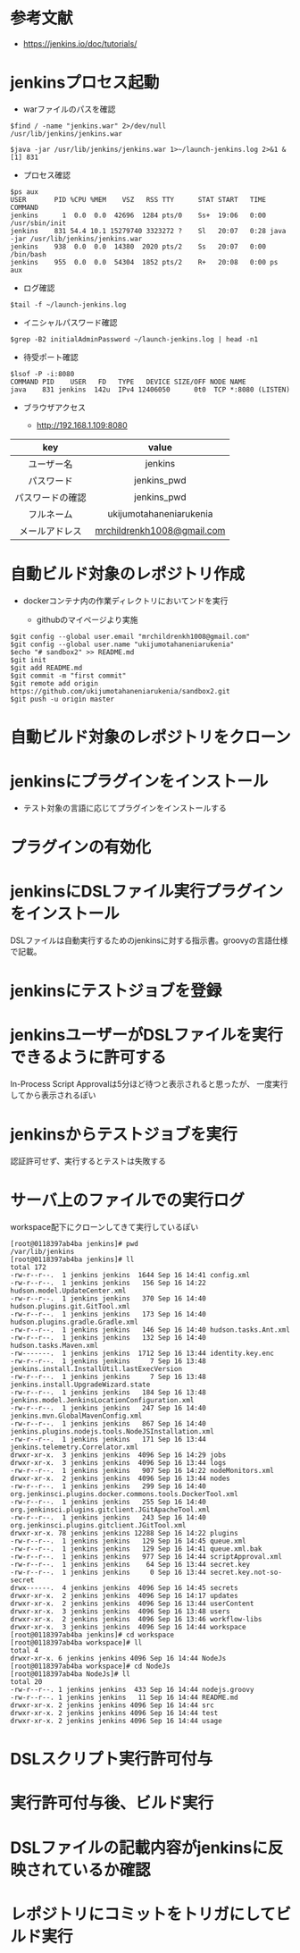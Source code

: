 # 参考文献

- https://jenkins.io/doc/tutorials/

# jenkinsプロセス起動

- warファイルのパスを確認

```
$find / -name "jenkins.war" 2>/dev/null
/usr/lib/jenkins/jenkins.war
```

```
$java -jar /usr/lib/jenkins/jenkins.war 1>~/launch-jenkins.log 2>&1 &
[1] 831
```

- プロセス確認

```
$ps aux
USER       PID %CPU %MEM    VSZ   RSS TTY      STAT START   TIME COMMAND
jenkins      1  0.0  0.0  42696  1284 pts/0    Ss+  19:06   0:00 /usr/sbin/init
jenkins    831 54.4 10.1 15279740 3323272 ?    Sl   20:07   0:28 java -jar /usr/lib/jenkins/jenkins.war
jenkins    938  0.0  0.0  14380  2020 pts/2    Ss   20:07   0:00 /bin/bash
jenkins    955  0.0  0.0  54304  1852 pts/2    R+   20:08   0:00 ps aux
```

- ログ確認

```
$tail -f ~/launch-jenkins.log
```

- イニシャルパスワード確認

```
$grep -B2 initialAdminPassword ~/launch-jenkins.log | head -n1
```

- 待受ポート確認

```
$lsof -P -i:8080
COMMAND PID    USER   FD   TYPE   DEVICE SIZE/OFF NODE NAME
java    831 jenkins  142u  IPv4 12406050      0t0  TCP *:8080 (LISTEN)
```

- ブラウザアクセス

  - http://192.168.1.109:8080

|key|value|
|:-:|:-:|
|ユーザー名|jenkins|
|パスワード|jenkins_pwd|
|パスワードの確認|jenkins_pwd|
|フルネーム|ukijumotahaneniarukenia|
|メールアドレス|mrchildrenkh1008@gmail.com|


# 自動ビルド対象のレポジトリ作成

- dockerコンテナ内の作業ディレクトリにおいてンドを実行

  - githubのマイページより実施

```
$git config --global user.email "mrchildrenkh1008@gmail.com"
$git config --global user.name "ukijumotahaneniarukenia"
$echo "# sandbox2" >> README.md
$git init
$git add README.md
$git commit -m "first commit"
$git remote add origin https://github.com/ukijumotahaneniarukenia/sandbox2.git
$git push -u origin master
```

# 自動ビルド対象のレポジトリをクローン

# jenkinsにプラグインをインストール
- テスト対象の言語に応じてプラグインをインストールする

# プラグインの有効化

# jenkinsにDSLファイル実行プラグインをインストール
DSLファイルは自動実行するためのjenkinsに対する指示書。groovyの言語仕様で記載。

# jenkinsにテストジョブを登録

# jenkinsユーザーがDSLファイルを実行できるように許可する
In-Process Script Approvalは5分ほど待つと表示されると思ったが、
一度実行してから表示されるぽい

# jenkinsからテストジョブを実行
認証許可せず、実行するとテストは失敗する

# サーバ上のファイルでの実行ログ
workspace配下にクローンしてきて実行しているぽい
```
[root@0118397ab4ba jenkins]# pwd
/var/lib/jenkins
[root@0118397ab4ba jenkins]# ll
total 172
-rw-r--r--.  1 jenkins jenkins  1644 Sep 16 14:41 config.xml
-rw-r--r--.  1 jenkins jenkins   156 Sep 16 14:22 hudson.model.UpdateCenter.xml
-rw-r--r--.  1 jenkins jenkins   370 Sep 16 14:40 hudson.plugins.git.GitTool.xml
-rw-r--r--.  1 jenkins jenkins   173 Sep 16 14:40 hudson.plugins.gradle.Gradle.xml
-rw-r--r--.  1 jenkins jenkins   146 Sep 16 14:40 hudson.tasks.Ant.xml
-rw-r--r--.  1 jenkins jenkins   132 Sep 16 14:40 hudson.tasks.Maven.xml
-rw-------.  1 jenkins jenkins  1712 Sep 16 13:44 identity.key.enc
-rw-r--r--.  1 jenkins jenkins     7 Sep 16 13:48 jenkins.install.InstallUtil.lastExecVersion
-rw-r--r--.  1 jenkins jenkins     7 Sep 16 13:48 jenkins.install.UpgradeWizard.state
-rw-r--r--.  1 jenkins jenkins   184 Sep 16 13:48 jenkins.model.JenkinsLocationConfiguration.xml
-rw-r--r--.  1 jenkins jenkins   247 Sep 16 14:40 jenkins.mvn.GlobalMavenConfig.xml
-rw-r--r--.  1 jenkins jenkins   867 Sep 16 14:40 jenkins.plugins.nodejs.tools.NodeJSInstallation.xml
-rw-r--r--.  1 jenkins jenkins   171 Sep 16 13:44 jenkins.telemetry.Correlator.xml
drwxr-xr-x.  3 jenkins jenkins  4096 Sep 16 14:29 jobs
drwxr-xr-x.  3 jenkins jenkins  4096 Sep 16 13:44 logs
-rw-r--r--.  1 jenkins jenkins   907 Sep 16 14:22 nodeMonitors.xml
drwxr-xr-x.  2 jenkins jenkins  4096 Sep 16 13:44 nodes
-rw-r--r--.  1 jenkins jenkins   299 Sep 16 14:40 org.jenkinsci.plugins.docker.commons.tools.DockerTool.xml
-rw-r--r--.  1 jenkins jenkins   255 Sep 16 14:40 org.jenkinsci.plugins.gitclient.JGitApacheTool.xml
-rw-r--r--.  1 jenkins jenkins   243 Sep 16 14:40 org.jenkinsci.plugins.gitclient.JGitTool.xml
drwxr-xr-x. 78 jenkins jenkins 12288 Sep 16 14:22 plugins
-rw-r--r--.  1 jenkins jenkins   129 Sep 16 14:45 queue.xml
-rw-r--r--.  1 jenkins jenkins   129 Sep 16 14:41 queue.xml.bak
-rw-r--r--.  1 jenkins jenkins   977 Sep 16 14:44 scriptApproval.xml
-rw-r--r--.  1 jenkins jenkins    64 Sep 16 13:44 secret.key
-rw-r--r--.  1 jenkins jenkins     0 Sep 16 13:44 secret.key.not-so-secret
drwx------.  4 jenkins jenkins  4096 Sep 16 14:45 secrets
drwxr-xr-x.  2 jenkins jenkins  4096 Sep 16 14:17 updates
drwxr-xr-x.  2 jenkins jenkins  4096 Sep 16 13:44 userContent
drwxr-xr-x.  3 jenkins jenkins  4096 Sep 16 13:48 users
drwxr-xr-x.  2 jenkins jenkins  4096 Sep 16 13:46 workflow-libs
drwxr-xr-x.  3 jenkins jenkins  4096 Sep 16 14:44 workspace
[root@0118397ab4ba jenkins]# cd workspace
[root@0118397ab4ba workspace]# ll
total 4
drwxr-xr-x. 6 jenkins jenkins 4096 Sep 16 14:44 NodeJs
[root@0118397ab4ba workspace]# cd NodeJs
[root@0118397ab4ba NodeJs]# ll
total 20
-rw-r--r--. 1 jenkins jenkins  433 Sep 16 14:44 nodejs.groovy
-rw-r--r--. 1 jenkins jenkins   11 Sep 16 14:44 README.md
drwxr-xr-x. 2 jenkins jenkins 4096 Sep 16 14:44 src
drwxr-xr-x. 2 jenkins jenkins 4096 Sep 16 14:44 test
drwxr-xr-x. 2 jenkins jenkins 4096 Sep 16 14:44 usage
```

# DSLスクリプト実行許可付与

# 実行許可付与後、ビルド実行

# DSLファイルの記載内容がjenkinsに反映されているか確認

# レポジトリにコミットをトリガにしてビルド実行
